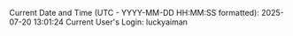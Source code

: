 Current Date and Time (UTC - YYYY-MM-DD HH:MM:SS formatted): 2025-07-20 13:01:24
Current User's Login: luckyaiman
